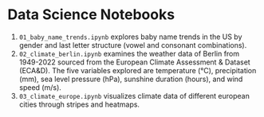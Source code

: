 # Data Science Notebooks

1. `01_baby_name_trends.ipynb` explores baby name trends in the US by gender and last letter structure (vowel and consonant combinations).
2. `02_climate_berlin.ipynb` examines the weather data of Berlin from 1949-2022 sourced from the European Climate Assessment & Dataset (ECA&D). The five variables explored are temperature (°C), precipitation (mm), sea level pressure (hPa), sunshine duration (hours), and wind speed (m/s).
3. `03_climate_europe.ipynb` visualizes climate data of different european cities through stripes and heatmaps.
